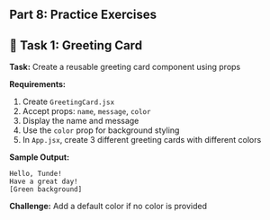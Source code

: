 ## **Part 8: Practice Exercises**

## 🎯 Task 1: Greeting Card

**Task:** Create a reusable greeting card component using props

**Requirements:**
1. Create `GreetingCard.jsx`
2. Accept props: `name`, `message`, `color`
3. Display the name and message
4. Use the `color` prop for background styling
5. In `App.jsx`, create 3 different greeting cards with different colors

**Sample Output:**
```
Hello, Tunde!
Have a great day!
[Green background]
```

**Challenge:** Add a default color if no color is provided